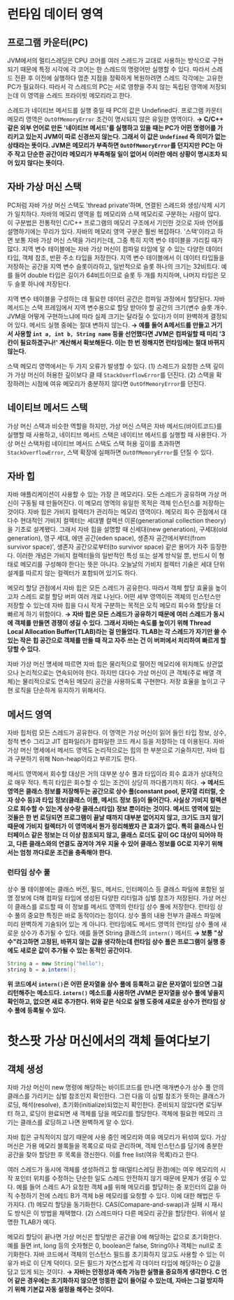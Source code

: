 # 런타임 데이터 영역
## 프로그램 카운터(PC)
JVM에서의 멀티스레딩은 CPU 코어를 여러 스레드가 교대로 사용하는 방식으로 구현되기 때문에 특정 시각에 각 코어는 한 스레드의 명령어만 실행할 수 있다. 따라서 스레드 전환 후 이전에 실행하다 멈춘 지점을 정확하게 복원하려면 스레드 각각에는 고유한 PC가 필요하다. 따라서 각 스레드의 PC는 서로 영향을 주지 않는 독립된 영역에 저장되는데 이 영역을 스레드 프라이빗 메모리라고 한다.

스레드가 네이티브 메서드를 실행 중일 때 PC의 값은 Undefined다. 프로그램 카운터 메모리 영역은 `OutOfMemoryError` 조건이 명시되지 않은 유일한 영역이다.
**→ C/C++ 같은 외부 언어로 만든 '네이티브 메서드'를 실행하고 있을 때는 PC가 어떤 명령어를 가리키고 있는지 JVM이 따로 신경쓰지 않는다. 그래서 이 값은 `Undefined` 즉 의미가 없는 상태라는 뜻이다. JVM은 메모리가 부족하면 `OutOfMemoryError`를 던지지만 PC는 아주 작고 단순한 공간이라 메모리가 부족해질 일이 없어서 이러한 에러 상황이 명시조차 되어 있지 않다는 뜻이다.**

## 자바 가상 머신 스택
PC처럼 자바 가상 머신 스택도 'thread private'하며, 연결된 스레드와 생성/삭제 시기가 일치하다. 자바의 메모리 영역을 힙 메모리와 스택 메모리로 구분하는 사람이 많다. 이 구분법은 전통적인 C/C++ 프로그램의 메모리 구조에서 기인한 것으로 자바 언어를 설명하기에는 무리가 있다. 자바의 메모리 영역 구분은 훨씬 복잡하다. '스택'이라고 하면 보통 자바 가상 머신 스택을 가리키는데, 그중 특히 지역 변수 테이블을 가리킬 때가 많다.
지역 변수 테이블에는 자바 가상 머신이 컴파일 타임에 알 수 있는 다양한 데이터 타입, 객체 참조, 반환 주소 타입을 저장한다. 지역 변수 테이블에서 이 데이터 타입들을 저장하는 공간을 지역 변수 슬롯이라하고, 일반적으로 슬롯 하나의 크기는 32비트다. 예를 들어 double 타입은 길이가 64비트이므로 슬롯 두 개를 차지하며, 나머지 타입은 모두 슬롯 하나에 저장된다.

지역 변수 테이블을 구성하는 데 필요한 데이터 공간은 컴파일 과정에서 할당된다. 자바 메서드는 스택 프레임에서 지역 변수용으로 할당 받아야 할 공간의 크기(변수 슬롯 개수. JVM을 어떻게 구현하느냐에 따라 실제 크기는 달라질 수 있다)가 이미 완벽하게 결정되어 있다. 메서드 실행 중에는 절대 변하지 않는다.
**→ 예를 들어 A메서드를 만들고 거기서 사용할 `int a, int b, String name` 등을 선언했다면 JVM은 컴파일할 때 미리 '3칸이 필요하겠구나!' 계산해서 확보해둔다. 이는 한 번 정해지면 런타임에는 절대 바뀌지 않는다.**

스택 메모리 영역에서는 두 가지 오류가 발생할 수 있다. (1) 스레드가 요청한 스택 깊이가 가상 머신이 허용한 깊이보다 클 때 `StackOverflowError`를 던진다. (2) 스택을 확장하려는 시점에 여유 메모리가 충분하지 않다면 `OutOfMemoryError`를 던진다.

## 네이티브 메서드 스택
가상 머신 스택과 비슷한 역할을 하지만, 가상 머신 스택은 자바 메서드(바이트코드)를 실행할 때 사용하고, 네이티브 메서드 스택은 네이티브 메서드를 실행할 때 사용한다. 가상 머신 스택처럼 네이티브 메서드 스택도 스택 허용 깊이를 초과하면 `StackOverflowError`, 스택 확장에 실패하면 `OutOfMemoryError`를 던질 수 있다.

## 자바 힙
자바 애플리케이션이 사용할 수 있는 가장 큰 메모리다. 모든 스레드가 공유하며 가상 머신이 구동될 때 만들어진다. 이 메모리 영역의 유일한 목적은 객체 인스턴스를 저장하는 것이다. 자바 힙은 가비지 컬렉터가 관리하는 메모리 영역이다. 메모리 회수 관점에서 대다수 현대적인 가비지 컬렉터는 세대별 컬렉션 이론(generational collection theory)을 기초로 설계됐다. 그래서 자바 힙을 설명할 때 신세대(new generation), 구세대(old generation), 영구 세대, 에덴 공간(eden space), 생존자 공간에서부터(from survivor space)', 생존자 공간으로부터(to survivor space) 같은 용어가 자주 등장한다. 이러한 개념은 가비지 컬렉터들의 일반적인 특성 또는 설계 방식일 뿐, 반드시 이 형태로 메모리를 구성해야 한다는 뜻은 아니다. 오늘날의 가비지 컬렉터 기술은 세대 단위 설계를 따르지 않는 컬렉터가 포함되어 있기도 하다.

메모리 할당 관점에서 자바 힙은 모든 스레드가 공유한다. 따라서 객체 할당 효율을 높이고자 스레드 로컬 할당 버퍼 여러 개로 나뉜다. 어떤 세부 영역이든 객체의 인스턴스만 저장할 수 있는데 자바 힙을 다시 작게 구분하는 목적은 오직 메모리 회수와 할당을 더 빠르게 하기 위함이다.
**→ 자바 힙은 모든 스레드가 공유하기 때문에 여러 스레드가 동시에 객체를 만들면 경쟁이 생길 수 있다. 그래서 자바는 속도를 높이기 위해 Thread Local Allocation Buffer(TLAB)라는 걸 만들었다. TLAB는 각 스레드가 자기만 쓸 수 있는 작은 힙 공간으로 객체를 만들 때 작고 자주 쓰는 건 이 버퍼에서 처리하여 빠르게 할당할 수 있다.**

자바 가상 머신 명세에 따르면 자바 힙은 물리적으로 떨어진 메모리에 위치해도 상관없으나 논리적으로는 연속되어야 한다. 하지만 대다수 가상 머신이 큰 객체(주로 배열 객체)는 물리적으로도 연속된 메모리 공간을 사용하도록 구현한다. 저장 효율을 높이고 구현 로직을 단순하게 유지하기 위해서다.

## 메서드 영역
자바 힙처럼 모든 스레드가 공유한다. 이 영역은 가상 머신이 읽어 들인 타입 정보, 상수, 정적 변수 그리고 JIT 컴파일러가 컴파일한 코드 캐시 등을 저장하는 데 이용된다. 자바 가상 머신 명세에서 메서드 영역도 논리적으로는 힙의 한 부분으로 기술하지만, 자바 힙과 구분하기 위해 Non-heap이라고 부르기도 한다.

메서드 영역에서 회수할 대상은 거의 대부분 상수 풀과 타입이라 회수 효과가 상대적으로 매우 적다. 특히 타입은 회수할 수 있는 조건이 상당히 까다롭기까지 하다.
**→ 메서드 영역은 클래스 정보를 저장해두는 공간으로 상수 풀(constant pool, 문자열 리터럴, 숫자 상수 등)과 타입 정보(클래스 이름, 메서드 정보 등)이 들어간다. 사실상 가비지 컬렉션으로 회수할 수 있는게 상수랑 클래스(타입) 정보 뿐이라는 것이다. 메서드 영역에 있는 것들은 한 번 로딩되면 프로그램이 끝날 때까지 대부분 없어지지 않고, 크기도 크지 않기 때문에 가비지 컬렉터가 이 영역에서 뭔가 정리해봤자 큰 효과가 없다. 특히 클래스나 인터페이스 같은 정보는 더 이상 참조되지 않고, 클래스 로더도 같이 GC 대상이 되어야 하고, 다른 클래스와의 연결도 끊겨야 겨우 지울 수 있어 클래스 정보를 GC로 지우기 위해서는 엄청 까다로운 조건을 충족해야 한다.**

### 런타임 상수 풀
상수 풀 테이블에는 클래스 버전, 필드, 메서드, 인터페이스 등 클래스 파일에 포함된 설명 정보에 더해 컴파일 타임에 생성된 다양한 리터럴과 심벌 참조가 저장된다. 가상 머신이 클래스를 로드할 때 이 정보를 메서드 영역의 런타임 상수 풀에 저장한다.
런타임 상수 풀의 중요한 특징은 바로 동적이라는 점이다. 상수 풀의 내용 전부가 클래스 파일에 미리 완벽하게 기술되어 있는 게 아니다. 런타임에도 메서드 영역의 런타임 상수 풀에 새로운 상수가 추가될 수 있다. 예를 들면 String 클래스의 `intern()` 메서드
**→ 보통 "상수"라고하면 고정된, 바뀌지 않는 값을 생각하는데 런타임 상수 풀은 프로그램이 실행 중에도 새로운 값이 추가될 수 있는 동적인 공간이다.**
```java
String a = new String("hello");
string b = a.intern();
```
**위 코드에서 `intern()`은 어떤 문자열을 상수 풀에 등록하고 같은 문자열이 있으면 그걸 리턴해주는 메소드다. `intern()` 메소드를 사용하면 JVM은 문자열을 상수 풀에 넣을지 확인하고, 없으면 새로 추가한다. 위와 같은 식으로 실행 도중에 새로운 상수가 런타임 상수 풀에 등록될 수 있다.**

# 핫스팟 가상 머신에서의 객체 들여다보기
## 객체 생성
자바 가상 머신이 new 명령에 해당하는 바이트코드를 만나면 매개변수가 상수 풀 안의 클래스를 가리키는 심벌 참조인지 확인한다. 그런 다음 이 심벌 참조가 뜻하는 클래스가 로딩, 해석(resolve), 초기화(initialize)되었는지 확인한다. 준비되지 않았다면 로딩부터 하고, 로딩이 완료되면 새 객체를 담을 메모리를 할당한다. 객체에 필요한 메모리 크기는 클래스를 로딩하고 나면 완벽하게 알 수 있다.

자바 힙은 규칙적이지 않기 때문에 사용 중인 메모리와 여유 메모리가 뒤섞여 있다. 가상 머신은 가용 메모리 블록들을 목록으로 따로 관리하며, 객체 인스턴스를 담기에 충분한 공간을 찾아 할당한 후 목록을 갱신한다. 이를 free list(여유 목록)라고 한다.

여러 스레드가 동시에 객체를 생성하려고 할 때(멀티스레딩 환경)에는 여우 메모리의 시작 포인터 위치를 수정하는 단순한 일도 스레드 안전하지 않기 때문에 문제가 생길 수 있다. 예를 들어 스레드 A가 요청한 객체 a를 위해 메모리를 할당하는 중 포인터의 값을 아직 수정하기 전에 스레드 B가 객체 b용 메모리를 요청할 수 있다. 이에 대한 해법은 두 가지다. (1) 메모리 할당을 동기화한다. CAS(Comapare-and-swap)과 실패 시 재시도 방식은 이 방법을 채택했다. (2) 스레드마다 다른 메모리 공간을 할당한다. 위에서 설명한 TLAB가 예다.

메모리 할당이 끝나면 가상 머신은 할당받은 공간을 0에 해당하는 값으로 초기화한다. 예를 들면 int, long 등의 숫자형은 0, boolean은 false, String이나 객체는 null로 초기화한다. 자바 코드에서 객체의 인스턴스 필드를 초기화하지 않고도 사용할 수 있는 이유가 바로 이 단계 덕이다. 모든 필드가 자연스럽게 각 데이터 타입에 해당하는 0 값을 담고 있게 되는 것이다.
**→ 자바는 안정성과 예측 가능한 실행을 중요하게 생각한다. C 언어 같은 경우에는 초기화하지 않으면 엉뚱한 값이 들어갈 수 있는데, 자바는 그걸 방지하기 위해 기본값 자동 설정을 해주는 것이다.**
